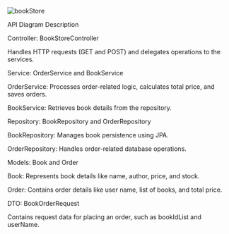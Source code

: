 ![bookStore](https://github.com/user-attachments/assets/78251f14-aa18-4788-b3ed-05bee4bff794)


API Diagram Description

Controller: BookStoreController

Handles HTTP requests (GET and POST) and delegates operations to the services.

Service: OrderService and BookService

OrderService: Processes order-related logic, calculates total price, and saves orders.

BookService: Retrieves book details from the repository.

Repository: BookRepository and OrderRepository

BookRepository: Manages book persistence using JPA.

OrderRepository: Handles order-related database operations.

Models: Book and Order

Book: Represents book details like name, author, price, and stock.

Order: Contains order details like user name, list of books, and total price.

DTO: BookOrderRequest

Contains request data for placing an order, such as bookIdList and userName.
